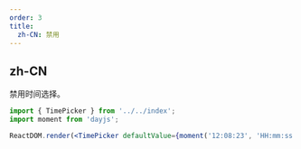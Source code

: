 ```yaml
---
order: 3
title:
  zh-CN: 禁用
---
```


## zh-CN

禁用时间选择。

```jsx
import { TimePicker } from '../../index';
import moment from 'dayjs';

ReactDOM.render(<TimePicker defaultValue={moment('12:08:23', 'HH:mm:ss')} disabled />, mountNode);
```
